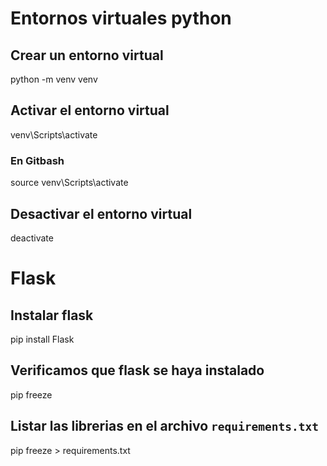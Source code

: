 # Entornos virtuales python

## Crear un entorno virtual 

python -m venv venv

## Activar el entorno virtual

venv\Scripts\activate

### En Gitbash

source venv\Scripts\activate

## Desactivar el entorno virtual

deactivate


# Flask

## Instalar flask

pip install Flask

## Verificamos que flask se haya instalado

pip freeze

## Listar las librerias en el archivo `requirements.txt`

pip freeze > requirements.txt